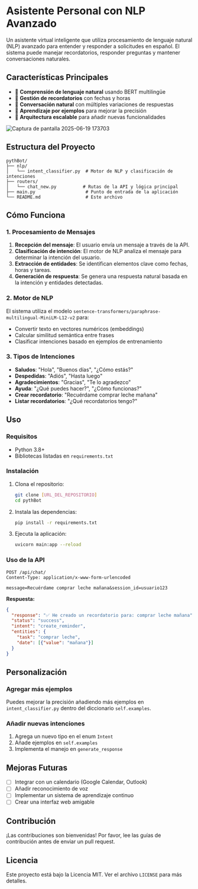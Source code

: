 # Asistente Personal con NLP Avanzado

Un asistente virtual inteligente que utiliza procesamiento de lenguaje natural (NLP) avanzado para entender y responder a solicitudes en español. El sistema puede manejar recordatorios, responder preguntas y mantener conversaciones naturales.

## Características Principales

- 🎯 **Comprensión de lenguaje natural** usando BERT multilingüe
- 📅 **Gestión de recordatorios** con fechas y horas
- 💬 **Conversación natural** con múltiples variaciones de respuestas
- 🧠 **Aprendizaje por ejemplos** para mejorar la precisión
- 🚀 **Arquitectura escalable** para añadir nuevas funcionalidades


![Captura de pantalla 2025-06-19 173703](https://github.com/user-attachments/assets/4ac0a1ef-b305-4938-ad3f-d79975dc641f)


## Estructura del Proyecto

```
pythBot/
├── nlp/
│   └── intent_classifier.py  # Motor de NLP y clasificación de intenciones
├── routers/
│   └── chat_new.py          # Rutas de la API y lógica principal
├── main.py                   # Punto de entrada de la aplicación
└── README.md                 # Este archivo
```

## Cómo Funciona

### 1. Procesamiento de Mensajes

1. **Recepción del mensaje**: El usuario envía un mensaje a través de la API.
2. **Clasificación de intención**: El motor de NLP analiza el mensaje para determinar la intención del usuario.
3. **Extracción de entidades**: Se identifican elementos clave como fechas, horas y tareas.
4. **Generación de respuesta**: Se genera una respuesta natural basada en la intención y entidades detectadas.

### 2. Motor de NLP

El sistema utiliza el modelo `sentence-transformers/paraphrase-multilingual-MiniLM-L12-v2` para:

- Convertir texto en vectores numéricos (embeddings)
- Calcular similitud semántica entre frases
- Clasificar intenciones basado en ejemplos de entrenamiento

### 3. Tipos de Intenciones

- **Saludos**: "Hola", "Buenos días", "¿Cómo estás?"
- **Despedidas**: "Adiós", "Hasta luego"
- **Agradecimientos**: "Gracias", "Te lo agradezco"
- **Ayuda**: "¿Qué puedes hacer?", "¿Cómo funcionas?"
- **Crear recordatorio**: "Recuérdame comprar leche mañana"
- **Listar recordatorios**: "¿Qué recordatorios tengo?"

## Uso

### Requisitos

- Python 3.8+
- Bibliotecas listadas en `requirements.txt`

### Instalación

1. Clona el repositorio:
   ```bash
   git clone [URL_DEL_REPOSITORIO]
   cd pythBot
   ```

2. Instala las dependencias:
   ```bash
   pip install -r requirements.txt
   ```

3. Ejecuta la aplicación:
   ```bash
   uvicorn main:app --reload
   ```

### Uso de la API

```http
POST /api/chat/
Content-Type: application/x-www-form-urlencoded

message=Recuérdame comprar leche mañana&session_id=usuario123
```

**Respuesta:**
```json
{
  "response": "✅ He creado un recordatorio para: comprar leche mañana",
  "status": "success",
  "intent": "create_reminder",
  "entities": {
    "task": "comprar leche",
    "date": [{"value": "mañana"}]
  }
}
```

## Personalización

### Agregar más ejemplos

Puedes mejorar la precisión añadiendo más ejemplos en `intent_classifier.py` dentro del diccionario `self.examples`.

### Añadir nuevas intenciones

1. Agrega un nuevo tipo en el enum `Intent`
2. Añade ejemplos en `self.examples`
3. Implementa el manejo en `generate_response`

## Mejoras Futuras

- [ ] Integrar con un calendario (Google Calendar, Outlook)
- [ ] Añadir reconocimiento de voz
- [ ] Implementar un sistema de aprendizaje continuo
- [ ] Crear una interfaz web amigable

## Contribución

¡Las contribuciones son bienvenidas! Por favor, lee las guías de contribución antes de enviar un pull request.

## Licencia

Este proyecto está bajo la Licencia MIT. Ver el archivo `LICENSE` para más detalles.
